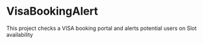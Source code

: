 # VisaBookingAlert
This project checks a VISA booking portal and alerts potential users on Slot availability
